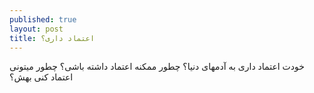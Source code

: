 ```yaml
---
published: true
layout: post
title: اعتماد داری؟
---
```


خودت اعتماد داری به آدمهای دنیا؟ چطور ممکنه اعتماد داشته باشی؟ چطور میتونی اعتماد کنی بهش؟
